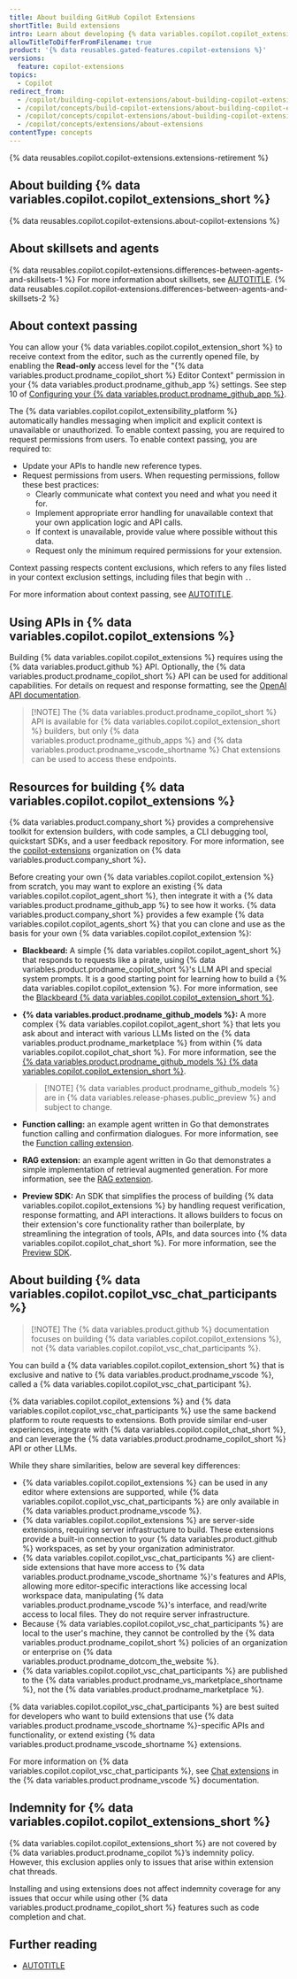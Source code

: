 ```yaml
---
title: About building GitHub Copilot Extensions
shortTitle: Build extensions
intro: Learn about developing {% data variables.copilot.copilot_extensions_short %}.
allowTitleToDifferFromFilename: true
product: '{% data reusables.gated-features.copilot-extensions %}'
versions:
  feature: copilot-extensions
topics:
  - Copilot
redirect_from:
  - /copilot/building-copilot-extensions/about-building-copilot-extensions
  - /copilot/concepts/build-copilot-extensions/about-building-copilot-extensions
  - /copilot/concepts/copilot-extensions/about-building-copilot-extensions
  - /copilot/concepts/extensions/about-extensions
contentType: concepts
---
```


<!-- expires 2025-11-19 -->

<!-- When this expires, check with the stakeholder for release #6165 if the knowledge bases content can be deleted -->

{% data reusables.copilot.copilot-extensions.extensions-retirement %}

<!-- end expires 2025-11-19 -->

## About building {% data variables.copilot.copilot_extensions_short %}

{% data reusables.copilot.copilot-extensions.about-copilot-extensions %}

## About skillsets and agents

{% data reusables.copilot.copilot-extensions.differences-between-agents-and-skillsets-1 %}
For more information about skillsets, see [AUTOTITLE](/copilot/building-copilot-extensions/building-a-copilot-skillset-for-your-copilot-extension/about-copilot-skillsets).
{% data reusables.copilot.copilot-extensions.differences-between-agents-and-skillsets-2 %}

## About context passing

You can allow your {% data variables.copilot.copilot_extension_short %} to receive context from the editor, such as the currently opened file, by enabling the **Read-only** access level for the "{% data variables.product.prodname_copilot_short %} Editor Context" permission in your {% data variables.product.prodname_github_app %} settings. See step 10 of [Configuring your {% data variables.product.prodname_github_app %}](/copilot/building-copilot-extensions/creating-a-copilot-extension/configuring-your-github-app-for-your-copilot-extension#configuring-your-github-app).

The {% data variables.copilot.copilot_extensibility_platform %} automatically handles messaging when implicit and explicit context is unavailable or unauthorized. To enable context passing, you are required to request permissions from users. To enable context passing, you are required to:

* Update your APIs to handle new reference types.
* Request permissions from users. When requesting permissions, follow these best practices:
  * Clearly communicate what context you need and what you need it for.
  * Implement appropriate error handling for unavailable context that your own application logic and API calls.
  * If context is unavailable, provide value where possible without this data.
  * Request only the minimum required permissions for your extension.

Context passing respects content exclusions, which refers to any files listed in your context exclusion settings, including files that begin with `.`.

For more information about context passing, see [AUTOTITLE](/copilot/building-copilot-extensions/building-a-copilot-agent-for-your-copilot-extension/context-passing-for-your-agent).

## Using APIs in {% data variables.copilot.copilot_extensions %}

Building {% data variables.copilot.copilot_extensions %} requires using the {% data variables.product.github %} API. Optionally, the {% data variables.product.prodname_copilot_short %} API can be used for additional capabilities. For details on request and response formatting, see the [OpenAI API documentation](https://platform.openai.com/docs/api-reference/chat).

> [!NOTE] The {% data variables.product.prodname_copilot_short %} API is available for {% data variables.copilot.copilot_extension_short %} builders, but only {% data variables.product.prodname_github_apps %} and {% data variables.product.prodname_vscode_shortname %} Chat extensions can be used to access these endpoints.

## Resources for building {% data variables.copilot.copilot_extensions %}

{% data variables.product.company_short %} provides a comprehensive toolkit for extension builders, with code samples, a CLI debugging tool, quickstart SDKs, and a user feedback repository. For more information, see the [copilot-extensions](https://github.com/orgs/copilot-extensions/) organization on {% data variables.product.company_short %}.

Before creating your own {% data variables.copilot.copilot_extension %} from scratch, you may want to explore an existing {% data variables.copilot.copilot_agent_short %}, then integrate it with a {% data variables.product.prodname_github_app %} to see how it works. {% data variables.product.company_short %} provides a few example {% data variables.copilot.copilot_agents_short %} that you can clone and use as the basis for your own {% data variables.copilot.copilot_extension %}:

* **Blackbeard:** A simple {% data variables.copilot.copilot_agent_short %} that responds to requests like a pirate, using {% data variables.product.prodname_copilot_short %}'s LLM API and special system prompts. It is a good starting point for learning how to build a {% data variables.copilot.copilot_extension %}. For more information, see the [Blackbeard {% data variables.copilot.copilot_extension_short %}](https://github.com/copilot-extensions/blackbeard-extension).
* **{% data variables.product.prodname_github_models %}:** A more complex {% data variables.copilot.copilot_agent_short %} that lets you ask about and interact with various LLMs listed on the {% data variables.product.prodname_marketplace %} from within {% data variables.copilot.copilot_chat_short %}. For more information, see the [{% data variables.product.prodname_github_models %} {% data variables.copilot.copilot_extension_short %}](https://github.com/copilot-extensions/github-models-extension).

  > [!NOTE] {% data variables.product.prodname_github_models %} are in {% data variables.release-phases.public_preview %} and subject to change.

* **Function calling:** an example agent written in Go that demonstrates function calling and confirmation dialogues. For more information, see the [Function calling extension](https://github.com/copilot-extensions/function-calling-extension).
* **RAG extension:** an example agent written in Go that demonstrates a simple implementation of retrieval augmented generation. For more information, see the [RAG extension](https://github.com/copilot-extensions/rag-extension).
* **Preview SDK:** An SDK that simplifies the process of building {% data variables.copilot.copilot_extensions %} by handling request verification, response formatting, and API interactions. It allows builders to focus on their extension's core functionality rather than boilerplate, by streamlining the integration of tools, APIs, and data sources into {% data variables.copilot.copilot_chat_short %}. For more information, see the [Preview SDK](https://github.com/copilot-extensions/preview-sdk.js).

## About building {% data variables.copilot.copilot_vsc_chat_participants %}

> [!NOTE] The {% data variables.product.github %} documentation focuses on building {% data variables.copilot.copilot_extensions %}, not {% data variables.copilot.copilot_vsc_chat_participants %}.

You can build a {% data variables.copilot.copilot_extension_short %} that is exclusive and native to {% data variables.product.prodname_vscode %}, called a {% data variables.copilot.copilot_vsc_chat_participant %}.

{% data variables.copilot.copilot_extensions %} and {% data variables.copilot.copilot_vsc_chat_participants %} use the same backend platform to route requests to extensions. Both provide similar end-user experiences, integrate with {% data variables.copilot.copilot_chat_short %}, and can leverage the {% data variables.product.prodname_copilot_short %} API or other LLMs.

While they share similarities, below are several key differences:

* {% data variables.copilot.copilot_extensions %} can be used in any editor where extensions are supported, while {% data variables.copilot.copilot_vsc_chat_participants %} are only available in {% data variables.product.prodname_vscode %}.
* {% data variables.copilot.copilot_extensions %} are server-side extensions, requiring server infrastructure to build. These extensions provide a built-in connection to your {% data variables.product.github %} workspaces, as set by your organization administrator.
* {% data variables.copilot.copilot_vsc_chat_participants %} are client-side extensions that have more access to {% data variables.product.prodname_vscode_shortname %}'s features and APIs, allowing more editor-specific interactions like accessing local workspace data, manipulating {% data variables.product.prodname_vscode %}'s interface, and read/write access to local files. They do not require server infrastructure.
* Because {% data variables.copilot.copilot_vsc_chat_participants %} are local to the user's machine, they cannot be controlled by the {% data variables.product.prodname_copilot_short %} policies of an organization or enterprise on {% data variables.product.prodname_dotcom_the_website %}.
* {% data variables.copilot.copilot_vsc_chat_participants %} are published to the {% data variables.product.prodname_vs_marketplace_shortname %}, not the {% data variables.product.prodname_marketplace %}.

{% data variables.copilot.copilot_vsc_chat_participants %} are best suited for developers who want to build extensions that use {% data variables.product.prodname_vscode_shortname %}-specific APIs and functionality, or extend existing {% data variables.product.prodname_vscode_shortname %} extensions.

For more information on {% data variables.copilot.copilot_vsc_chat_participants %}, see [Chat extensions](https://code.visualstudio.com/api/extension-guides/chat) in the {% data variables.product.prodname_vscode %} documentation.

## Indemnity for {% data variables.copilot.copilot_extensions_short %}

{% data variables.copilot.copilot_extensions_short %} are not covered by {% data variables.product.prodname_copilot %}’s indemnity policy. However, this exclusion applies only to issues that arise within extension chat threads.

Installing and using extensions does not affect indemnity coverage for any issues that occur while using other {% data variables.product.prodname_copilot_short %} features such as code completion and chat.

## Further reading

* [AUTOTITLE](/copilot/building-copilot-extensions/copilot-extensions-glossary)

